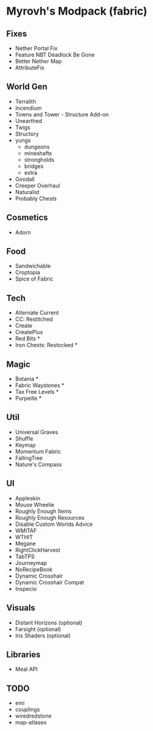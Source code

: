 # Myrovh's Modpack (fabric)

## Fixes

- Nether Portal Fix
- Feature NBT Deadlock Be Gone
- Better Nether Map
- AttributeFix

## World Gen

- Terralith
- Incendium
- Towns and Tower - Structure Add-on
- Unearthed
- Twigs
- Structory
- yungs
  - dungeons
  - mineshafts
  - strongholds
  - bridges
  - extra
- Goodall
- Creeper Overhaul
- Naturalist
- Probably Chests

## Cosmetics

- Adorn

## Food

- Sandwichable
- Croptopia
- Spice of Fabric

## Tech

- Alternate Current
- CC: Restitched
- Create
- CreatePlus
- Red Bits *
- Iron Chests: Restocked *

## Magic

- Botania *
- Fabric Waystones *
- Tax Free Levels *
- Purpeille *

## Util

- Universal Graves
- Shuffle
- Keymap
- Momentum Fabric
- FallingTree
- Nature's Compass

## UI

- Appleskin
- Mouse Wheelie
- Roughly Enough Items
- Roughly Enough Resources
- Disable Custom Worlds Advice
- WMITAF
- WTHIT
- Megane
- RightClickHarvest
- TabTPS
- Journeymap
- NoRecipeBook
- Dynamic Crosshair
- Dynamic Crosshair Compat
- Inspecio

## Visuals

- Distant Horizons (optional)
- Farsight (optional)
- Iris Shaders (optional)

## Libraries

- Meal API

## TODO

- emi
- couplings
- wiredredstone
- map-atlases
